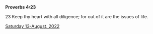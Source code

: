 **Proverbs 4:23**

23 Keep thy heart with all diligence; for out of it are the issues of life.

[Saturday 13-August, 2022](https://t.me/s/daily_scripture)
